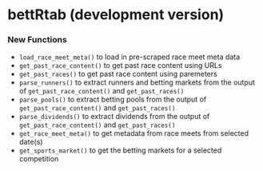 # bettRtab  (development version)

### New Functions

* `load_race_meet_meta()` to load in pre-scraped race meet meta data
* `get_past_race_content()` to get past race content using URLs
* `get_past_races()` to get past race content using paremeters
* `parse_runners()` to extract runners and betting markets from the output of `get_past_race_content()` and `get_past_races()`
* `parse_pools()` to extract betting pools from the output of `get_past_race_content()` and `get_past_races()`
* `parse_dividends()` to extract dividends from the output of `get_past_race_content()` and `get_past_races()`
* `get_race_meet_meta()` to get metadata from race meets from selected date(s)
* `get_sports_market()` to get the betting markets for a selected competition

